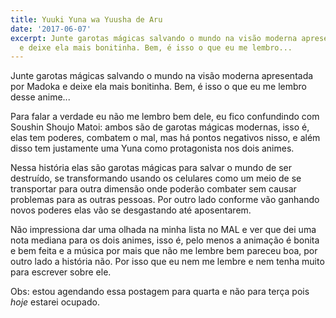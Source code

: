 ```yaml
---
title: Yuuki Yuna wa Yuusha de Aru
date: '2017-06-07'
excerpt: Junte garotas mágicas salvando o mundo na visão moderna apresentada por Madoka
  e deixe ela mais bonitinha. Bem, é isso o que eu me lembro...
---
```




Junte garotas mágicas salvando o mundo na visão moderna apresentada por Madoka e deixe ela mais bonitinha. Bem, é isso o que eu me lembro desse anime...

Para falar a verdade eu não me lembro bem dele, eu fico confundindo com Soushin Shoujo Matoi: ambos são de garotas mágicas modernas, isso é, elas tem poderes, combatem o mal, mas há pontos negativos nisso, e além disso tem justamente uma Yuna como protagonista nos dois animes.

Nessa história elas são garotas mágicas para salvar o mundo de ser destruído, se transformando usando os celulares como um meio de se transportar para outra dimensão onde poderão combater sem causar problemas para as outras pessoas. Por outro lado conforme vão ganhando novos poderes elas vão se desgastando até aposentarem.

Não impressiona dar uma olhada na minha lista no MAL e ver que dei uma nota mediana para os dois animes, isso é, pelo menos a animação é bonita e bem feita e a música por mais que não me lembre bem pareceu boa, por outro lado a história não. Por isso que eu nem me lembre e nem tenha muito para escrever sobre ele.

Obs: estou agendando essa postagem para quarta e não para terça pois *hoje* estarei ocupado.